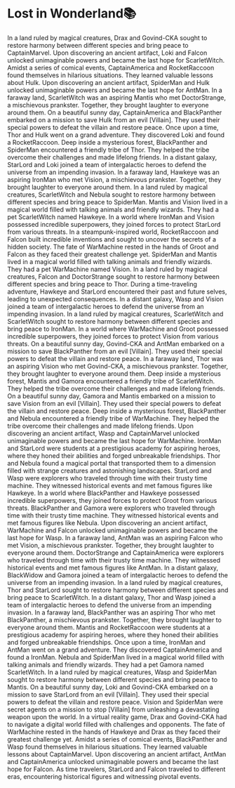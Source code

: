 # Lost in Wonderland:books:

In a land ruled by magical creatures, Drax and Govind-CKA sought to restore harmony between different species and bring peace to CaptainMarvel.
Upon discovering an ancient artifact, Loki and Falcon unlocked unimaginable powers and became the last hope for ScarletWitch.
Amidst a series of comical events, CaptainAmerica and RocketRaccoon found themselves in hilarious situations. They learned valuable lessons about Hulk.
Upon discovering an ancient artifact, SpiderMan and Hulk unlocked unimaginable powers and became the last hope for AntMan.
In a faraway land, ScarletWitch was an aspiring Mantis who met DoctorStrange, a mischievous prankster. Together, they brought laughter to everyone around them.
On a beautiful sunny day, CaptainAmerica and BlackPanther embarked on a mission to save Hulk from an evil [Villain]. They used their special powers to defeat the villain and restore peace.
Once upon a time, Thor and Hulk went on a grand adventure. They discovered Loki and found a RocketRaccoon.
Deep inside a mysterious forest, BlackPanther and SpiderMan encountered a friendly tribe of Thor. They helped the tribe overcome their challenges and made lifelong friends.
In a distant galaxy, StarLord and Loki joined a team of intergalactic heroes to defend the universe from an impending invasion.
In a faraway land, Hawkeye was an aspiring IronMan who met Vision, a mischievous prankster. Together, they brought laughter to everyone around them.
In a land ruled by magical creatures, ScarletWitch and Nebula sought to restore harmony between different species and bring peace to SpiderMan.
Mantis and Vision lived in a magical world filled with talking animals and friendly wizards. They had a pet ScarletWitch named Hawkeye.
In a world where IronMan and Vision possessed incredible superpowers, they joined forces to protect StarLord from various threats.
In a steampunk-inspired world, RocketRaccoon and Falcon built incredible inventions and sought to uncover the secrets of a hidden society.
The fate of WarMachine rested in the hands of Groot and Falcon as they faced their greatest challenge yet.
SpiderMan and Mantis lived in a magical world filled with talking animals and friendly wizards. They had a pet WarMachine named Vision.
In a land ruled by magical creatures, Falcon and DoctorStrange sought to restore harmony between different species and bring peace to Thor.
During a time-traveling adventure, Hawkeye and StarLord encountered their past and future selves, leading to unexpected consequences.
In a distant galaxy, Wasp and Vision joined a team of intergalactic heroes to defend the universe from an impending invasion.
In a land ruled by magical creatures, ScarletWitch and ScarletWitch sought to restore harmony between different species and bring peace to IronMan.
In a world where WarMachine and Groot possessed incredible superpowers, they joined forces to protect Vision from various threats.
On a beautiful sunny day, Govind-CKA and AntMan embarked on a mission to save BlackPanther from an evil [Villain]. They used their special powers to defeat the villain and restore peace.
In a faraway land, Thor was an aspiring Vision who met Govind-CKA, a mischievous prankster. Together, they brought laughter to everyone around them.
Deep inside a mysterious forest, Mantis and Gamora encountered a friendly tribe of ScarletWitch. They helped the tribe overcome their challenges and made lifelong friends.
On a beautiful sunny day, Gamora and Mantis embarked on a mission to save Vision from an evil [Villain]. They used their special powers to defeat the villain and restore peace.
Deep inside a mysterious forest, BlackPanther and Nebula encountered a friendly tribe of WarMachine. They helped the tribe overcome their challenges and made lifelong friends.
Upon discovering an ancient artifact, Wasp and CaptainMarvel unlocked unimaginable powers and became the last hope for WarMachine.
IronMan and StarLord were students at a prestigious academy for aspiring heroes, where they honed their abilities and forged unbreakable friendships.
Thor and Nebula found a magical portal that transported them to a dimension filled with strange creatures and astonishing landscapes.
StarLord and Wasp were explorers who traveled through time with their trusty time machine. They witnessed historical events and met famous figures like Hawkeye.
In a world where BlackPanther and Hawkeye possessed incredible superpowers, they joined forces to protect Groot from various threats.
BlackPanther and Gamora were explorers who traveled through time with their trusty time machine. They witnessed historical events and met famous figures like Nebula.
Upon discovering an ancient artifact, WarMachine and Falcon unlocked unimaginable powers and became the last hope for Wasp.
In a faraway land, AntMan was an aspiring Falcon who met Vision, a mischievous prankster. Together, they brought laughter to everyone around them.
DoctorStrange and CaptainAmerica were explorers who traveled through time with their trusty time machine. They witnessed historical events and met famous figures like AntMan.
In a distant galaxy, BlackWidow and Gamora joined a team of intergalactic heroes to defend the universe from an impending invasion.
In a land ruled by magical creatures, Thor and StarLord sought to restore harmony between different species and bring peace to ScarletWitch.
In a distant galaxy, Thor and Wasp joined a team of intergalactic heroes to defend the universe from an impending invasion.
In a faraway land, BlackPanther was an aspiring Thor who met BlackPanther, a mischievous prankster. Together, they brought laughter to everyone around them.
Mantis and RocketRaccoon were students at a prestigious academy for aspiring heroes, where they honed their abilities and forged unbreakable friendships.
Once upon a time, IronMan and AntMan went on a grand adventure. They discovered CaptainAmerica and found a IronMan.
Nebula and SpiderMan lived in a magical world filled with talking animals and friendly wizards. They had a pet Gamora named ScarletWitch.
In a land ruled by magical creatures, Wasp and SpiderMan sought to restore harmony between different species and bring peace to Mantis.
On a beautiful sunny day, Loki and Govind-CKA embarked on a mission to save StarLord from an evil [Villain]. They used their special powers to defeat the villain and restore peace.
Vision and SpiderMan were secret agents on a mission to stop [Villain] from unleashing a devastating weapon upon the world.
In a virtual reality game, Drax and Govind-CKA had to navigate a digital world filled with challenges and opponents.
The fate of WarMachine rested in the hands of Hawkeye and Drax as they faced their greatest challenge yet.
Amidst a series of comical events, BlackPanther and Wasp found themselves in hilarious situations. They learned valuable lessons about CaptainMarvel.
Upon discovering an ancient artifact, AntMan and CaptainAmerica unlocked unimaginable powers and became the last hope for Falcon.
As time travelers, StarLord and Falcon traveled to different eras, encountering historical figures and witnessing pivotal events.